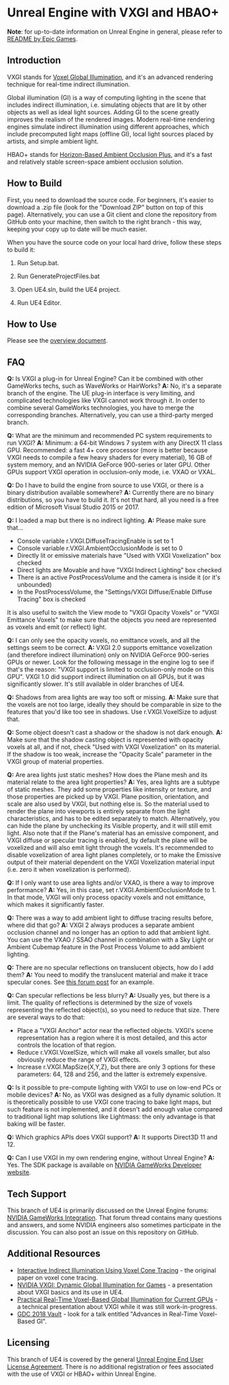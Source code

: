 Unreal Engine with VXGI and HBAO+
=================================

**Note**: for up-to-date information on Unreal Engine in general, please refer to [README by Epic Games](https://github.com/EpicGames/UnrealEngine/blob/release/README.md).

Introduction
------------

VXGI stands for [Voxel Global Illumination](http://www.geforce.com/hardware/technology/vxgi), and it's an advanced rendering technique for real-time indirect illumination.

Global illumination (GI) is a way of computing lighting in the scene that includes indirect illumination, i.e. simulating objects that are lit by other objects as well as ideal light sources. Adding GI to the scene greatly improves the realism of the rendered images. Modern real-time rendering engines simulate indirect illumination using different approaches, which include precomputed light maps (offline GI), local light sources placed by artists, and simple ambient light.

HBAO+ stands for [Horizon-Based Ambient Occlusion Plus](http://www.geforce.com/hardware/technology/hbao-plus), and it's a fast and relatively stable screen-space ambient occlusion solution.

How to Build
------------

First, you need to download the source code. For beginners, it's easier to download a .zip file (look for the "Download ZIP" button on top of this page). Alternatively, you can use a Git client and clone the repository from GitHub onto your machine, then switch to the right branch - this way, keeping your copy up to date will be much easier. 

When you have the source code on your local hard drive, follow these steps to build it:

1.  Run Setup.bat.

2.	Run GenerateProjectFiles.bat
	
3.	Open UE4.sln, build the UE4 project.

4.	Run UE4 Editor.

How to Use
----------

Please see the [overview document](UE4_VXGI_Overview.pdf).

FAQ
---

**Q:** Is VXGI a plug-in for Unreal Engine? Can it be combined with other GameWorks techs, such as WaveWorks or HairWorks?
**A:** No, it's a separate branch of the engine. The UE plug-in interface is very limiting, and complicated technologies like VXGI cannot work through it. In order to combine several GameWorks technologies, you have to merge the corresponding branches. Alternatively, you can use a third-party merged branch.

**Q:** What are the minimum and recommended PC system requirements to run VXGI?
**A:** Minimum: a 64-bit Windows 7 system with any DirectX 11 class GPU. Recommended: a fast 4+ core processor (more is better because VXGI needs to compile a few heavy shaders for every material), 16 GB of system memory, and an NVIDIA GeForce 900-series or later GPU. Other GPUs support VXGI operation in occlusion-only mode, i.e. VXAO or VXAL.

**Q:** Do I have to build the engine from source to use VXGI, or there is a binary distribution available somewhere?
**A:** Currently there are no binary distributions, so you have to build it. It's not that hard, all you need is a free edition of Microsoft Visual Studio 2015 or 2017.

**Q:** I loaded a map but there is no indirect lighting.
**A:** Please make sure that...

- Console variable r.VXGI.DiffuseTracingEnable is set to 1
- Console variable r.VXGI.AmbientOcclusionMode is set to 0
- Directly lit or emissive materials have "Used with VXGI Voxelization" box checked
- Direct lights are Movable and have "VXGI Indirect Lighting" box checked
- There is an active PostProcessVolume and the camera is inside it (or it's unbounded)
- In the PostProcessVolume, the "Settings/VXGI Diffuse/Enable Diffuse Tracing" box is checked

It is also useful to switch the View mode to "VXGI Opacity Voxels" or "VXGI Emittance Voxels" to make sure that the objects you need are represented as voxels and emit (or reflect) light.

**Q:** I can only see the opacity voxels, no emittance voxels, and all the settings seem to be correct.
**A:** VXGI 2.0 supports emittance voxelization (and therefore indirect illumination) only on NVIDIA GeForce 900-series GPUs or newer. Look for the following message in the engine log to see if that's the reason: "VXGI support is limited to occlusion-only mode on this GPU". VXGI 1.0 did support indirect illumination on all GPUs, but it was significantly slower. It's still available in older branches of UE4.

**Q:** Shadows from area lights are way too soft or missing.
**A:** Make sure that the voxels are not too large, ideally they should be comparable in size to the features that you'd like too see in shadows. Use r.VXGI.VoxelSize to adjust that.

**Q:** Some object doesn't cast a shadow or the shadow is not dark enough.
**A:** Make sure that the shadow casting object is represented with opacity voxels at all, and if not, check "Used with VXGI Voxelization" on its material. If the shadow is too weak, increase the "Opacity Scale" parameter in the VXGI group of material properties.

**Q:** Are area lights just static meshes? How does the Plane mesh and its material relate to the area light properties?
**A:** Yes, area lights are a subtype of static meshes. They add some properties like intensity or texture, and those properties are picked up by VXGI. Plane position, orientation, and scale are also used by VXGI, but nothing else is. So the material used to render the plane into viewports is entirely separate from the light characteristics, and has to be edited separately to match. Alternatively, you can hide the plane by unchecking its Visible property, and it will still emit light. Also note that if the Plane's material has an emissive component, and VXGI diffuse or specular tracing is enabled, by default the plane will be voxelized and will also emit light through the voxels. It's recommended to disable voxelization of area light planes completely, or to make the Emissive output of their material dependent on the VXGI Voxelization material input (i.e. zero it when voxelization is performed).

**Q:** If I only want to use area lights and/or VXAO, is there a way to improve performance?
**A:** Yes, in this case, set r.VXGI.AmbientOcclusionMode to 1. In that mode, VXGI will only process opacity voxels and not emittance, which makes it significantly faster.

**Q:** There was a way to add ambient light to diffuse tracing results before, where did that go?
**A:** VXGI 2 always produces a separate ambient occlusion channel and no longer has an option to add that ambient light. You can use the VXAO / SSAO channel in combination with a Sky Light or Ambient Cubemap feature in the Post Process Volume to add ambient lighting.

**Q:** There are no specular reflections on translucent objects, how do I add them?
**A:** You need to modify the translucent material and make it trace specular cones. See [this forum post](https://forums.unrealengine.com/showthread.php?53735-NVIDIA-GameWorks-Integration&p=423841&highlight=vxgi#post423841) for an example.

**Q:** Can specular reflections be less blurry?
**A:** Usually yes, but there is a limit. The quality of reflections is determined by the size of voxels representing the reflected object(s), so you need to reduce that size. There are several ways to do that:

- Place a "VXGI Anchor" actor near the reflected objects. VXGI's scene representation has a region where it is most detailed, and this actor controls the location of that region.
- Reduce r.VXGI.VoxelSize, which will make all voxels smaller, but also obviously reduce the range of VXGI effects.
- Increase r.VXGI.MapSize{X,Y,Z}, but there are only 3 options for these parameters: 64, 128 and 256, and the latter is extremely expensive.

**Q:** Is it possible to pre-compute lighting with VXGI to use on low-end PCs or mobile devices?
**A:** No, as VXGI was designed as a fully dynamic solution. It is theoretically possible to use VXGI cone tracing to bake light maps, but such feature is not implemented, and it doesn't add enough value compared to traditional light map solutions like Lightmass: the only advantage is that baking will be faster.

**Q:** Which graphics APIs does VXGI support?
**A:** It supports Direct3D 11 and 12.

**Q:** Can I use VXGI in my own rendering engine, without Unreal Engine?
**A:** Yes. The SDK package is available on [NVIDIA GameWorks Developer website](https://developer.nvidia.com/vxgi).


Tech Support
------------

This branch of UE4 is primarily discussed on the Unreal Engine forums: [NVIDIA GameWorks Integration](https://forums.unrealengine.com/showthread.php?53735-NVIDIA-GameWorks-Integration). That forum thread contains many questions and answers, and some NVIDIA engineers also sometimes participate in the discussion. You can also post an issue on this repository on GitHub.

Additional Resources
--------------------

- [Interactive Indirect Illumination Using Voxel Cone Tracing](http://maverick.inria.fr/Publications/2011/CNSGE11b/GIVoxels-pg2011-authors.pdf) - the original paper on voxel cone tracing.
- [NVIDIA VXGI: Dynamic Global Illumination for Games](http://on-demand.gputechconf.com/gtc/2015/presentation/S5670-Alexey-Panteleev.pdf) - a presentation about VXGI basics and its use in UE4.
- [Practical Real-Time Voxel-Based Global Illumination for Current GPUs](http://on-demand.gputechconf.com/gtc/2014/presentations/S4552-rt-voxel-based-global-illumination-gpus.pdf) - a technical presentation about VXGI while it was still work-in-progress.
- [GDC 2018 Vault](http://www.gdcvault.com/browse/gdc-18) - look for a talk entitled "Advances in Real-Time Voxel-Based GI".

Licensing
---------

This branch of UE4 is covered by the general [Unreal Engine End User License Agreement](LICENSE.pdf). There is no additional registration or fees associated with the use of VXGI or HBAO+ within Unreal Engine.

